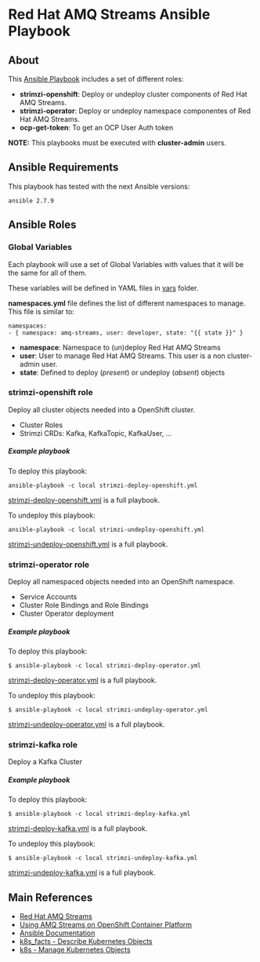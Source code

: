 # Red Hat AMQ Streams Ansible Playbook

## About
This [Ansible Playbook](http://docs.ansible.com/ansible/playbooks.html) includes
a set of different roles:

* **strimzi-openshift**: Deploy or undeploy cluster components of Red Hat AMQ Streams.
* **strimzi-operator**: Deploy or undeploy namespace componentes of Red Hat AMQ Streams.
* **ocp-get-token**: To get an OCP User Auth token

**NOTE:** This playbooks must be executed with **cluster-admin** users.

## Ansible Requirements

This playbook has tested with the next Ansible versions:

	ansible 2.7.9

## Ansible Roles

### Global Variables
Each playbook will use a set of Global Variables with values that it will be the same for all of them.

These variables will be defined in YAML files in [vars](./vars) folder.

**namespaces.yml** file defines the list of different namespaces to manage. This file is similar to:

    namespaces:
    - { namespace: amq-streams, user: developer, state: "{{ state }}" }

* **namespace**: Namespace to (un)deploy Red Hat AMQ Streams
* **user**: User to manage Red Hat AMQ Streams. This user is a non cluster-admin user.
* **state**: Defined to deploy (*present*) or undeploy (*absent*) objects

### strimzi-openshift role

Deploy all cluster objects needed into a OpenShift cluster.

* Cluster Roles
* Strimzi CRDs: Kafka, KafkaTopic, KafkaUser, ...

##### Example playbook

To deploy this playbook:

    ansible-playbook -c local strimzi-deploy-openshift.yml

[strimzi-deploy-openshift.yml](strimzi-deploy-openshift.yml) is a full playbook.

To undeploy this playbook:

    ansible-playbook -c local strimzi-undeploy-openshift.yml

[strimzi-undeploy-openshift.yml](strimzi-undeploy-openshift.yml) is a full playbook.

### strimzi-operator role

Deploy all namespaced objects needed into an OpenShift namespace.

* Service Accounts
* Cluster Role Bindings and Role Bindings
* Cluster Operator deployment

##### Example playbook

To deploy this playbook:

    $ ansible-playbook -c local strimzi-deploy-operator.yml

[strimzi-deploy-operator.yml](strimzi-deploy-operator.yml) is a full playbook.

To undeploy this playbook:

    $ ansible-playbook -c local strimzi-undeploy-operator.yml

[strimzi-undeploy-operator.yml](strimzi-undeploy-operator.yml) is a full playbook.

### strimzi-kafka role

Deploy a Kafka Cluster

##### Example playbook

To deploy this playbook:

    $ ansible-playbook -c local strimzi-deploy-kafka.yml

[strimzi-deploy-kafka.yml](strimzi-deploy-kafka.yml) is a full playbook.

To undeploy this playbook:

    $ ansible-playbook -c local strimzi-undeploy-kafka.yml

[strimzi-undeploy-kafka.yml](strimzi-undeploy-kafka.yml) is a full playbook.

## Main References

* [Red Hat AMQ Streams](https://access.redhat.com/products/red-hat-amq)
* [Using AMQ Streams on OpenShift Container Platform](https://access.redhat.com/documentation/en-us/red_hat_amq/7.2/html-single/using_amq_streams_on_openshift_container_platform)
* [Ansible Documentation](http://docs.ansible.com/ansible/)
* [k8s_facts - Describe Kubernetes Objects](https://docs.ansible.com/ansible/latest/modules/k8s_facts_module.html#k8s-facts-module)
* [k8s - Manage Kubernetes Objects](https://docs.ansible.com/ansible/latest/modules/k8s_module.html)
